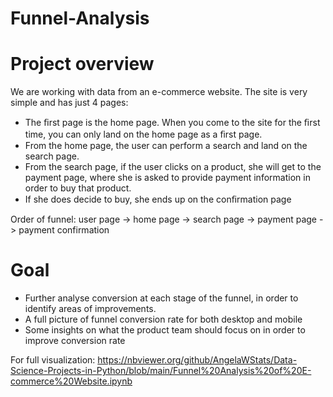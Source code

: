 # Funnel-Analysis

# Project overview

We are working with data from an e-commerce website. The site is very simple and has just 4 pages:

* The ﬁrst page is the home page. When you come to the site for the ﬁrst time, you can only land on the home page as a ﬁrst page.
* From the home page, the user can perform a search and land on the search page.
* From the search page, if the user clicks on a product, she will get to the payment page, where she is asked to provide payment information in order to buy that product.
* If she does decide to buy, she ends up on the conﬁrmation page

Order of funnel:
user page -> home page -> search page -> payment page -> payment confirmation

# Goal 
* Further analyse conversion at each stage of the funnel, in order to identify areas of improvements.
* A full picture of funnel conversion rate for both desktop and mobile
* Some insights on what the product team should focus on in order to improve conversion rate

For full visualization: https://nbviewer.org/github/AngelaWStats/Data-Science-Projects-in-Python/blob/main/Funnel%20Analysis%20of%20E-commerce%20Website.ipynb
